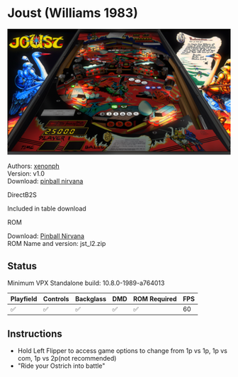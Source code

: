 # Joust (Williams 1983)

![Table Preview](../../images/vpx-joust.png)

Authors: [xenonph](https://pinballnirvana.com/forums/members/xenonph.21719/)  
Version: v1.0  
Download: [pinball nirvana](https://pinballnirvana.com/forums/resources/joust-williams-1983-mod.8315/)

DirectB2S

Included in table download

ROM

Download: [Pinball Nirvana](https://pinballnirvana.com/forums/resources/jst_l2.1999/)  
ROM Name and version: jst_l2.zip

## Status 

Minimum VPX Standalone build: 10.8.0-1989-a764013

| Playfield | Controls | Backglass | DMD | ROM Required | FPS | 
|-----------|----------|-----------|-----|--------------|-----|
| :white_check_mark: | :white_check_mark: | :white_check_mark: | :white_check_mark: | :white_check_mark: | 60 |

## Instructions

- Hold Left Flipper to access game options to change from 1p vs 1p, 1p vs com, 1p vs 2p(not recommended)
- "Ride your Ostrich into battle"

